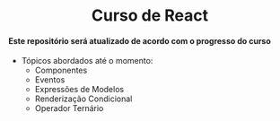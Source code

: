 <h1 align='center'>Curso de React</h1>

#### Este repositório será atualizado de acordo com o progresso do curso

- Tópicos abordados até o momento:
	- Componentes
	- Eventos
	- Expressões de Modelos
	- Renderização Condicional
	- Operador Ternário
